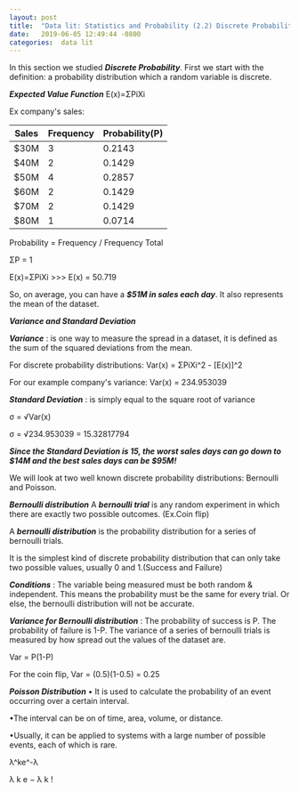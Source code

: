 ```yaml
---
layout: post
title:  "Data lit: Statistics and Probability (2.2) Discrete Probability"
date:   2019-06-05 12:49:44 -0800
categories:  data lit
---
```


In this section we studied ***Discrete Probability***.
First we start with the definition: a probability distribution which a random variable is discrete.


***Expected Value Function***
E(x)=ΣPiXi

Ex company's sales:

| Sales | Frequency | Probability(P) |
|-------|--------|---------|
| $30M | 3 | 0.2143 |
| $40M | 2 | 0.1429 |
| $50M | 4 | 0.2857 |
| $60M | 2 | 0.1429 |
| $70M | 2 | 0.1429 |
| $80M | 1 | 0.0714 |

Probability = Frequency / Frequency Total

ΣP = 1

E(x)=ΣPiXi >>> E(x) = 50.719

So, on average, you can have a ***$51M in sales each day***. It also represents the mean of the dataset.

***Variance and Standard Deviation***

***Variance*** : is one way to measure the spread in a dataset, it is defined as the sum of the squared deviations from the mean.

For discrete probability distributions: Var(x) = ΣPiXi^2 - [E(x)]^2

For our example company's variance:
Var(x) = 234.953039

***Standard Deviation*** : is simply equal to the square root of variance

σ = √Var(x)

σ = √234.953039 = 15.32817794

***Since the Standard Deviation is 15, the worst sales days can go down to $14M and the best sales days can be $95M!***

We will look at two well known discrete probability distributions:
Bernoulli and Poisson.

***Bernoulli distribution***
A ***bernoulli trial*** is any random experiment in which there are exactly two possible outcomes. (Ex.Coin flip)

A ***bernoulli distribution*** is the probability distribution for a series of bernoulli trials.

It is the simplest kind of discrete probability distribution that can only take two possible values, usually 0 and 1.(Success and Failure)

***Conditions*** :
The variable being measured must be both random & independent. This means the probability must be the same for every trial. Or else, the bernoulli distribution will not be accurate.

***Variance for Bernoulli distribution*** :
The probability of success is P. The probability of failure is 1-P.
The variance of a series of bernoulli trials is measured by how spread out the values of the dataset are.

Var = P(1-P)

For the coin flip, Var = (0.5)(1-0.5) = 0.25

***Poisson Distribution***
• It is used to calculate the probability of an event occurring over a certain interval.

•The interval can be on of time, area, volume, or distance.

•Usually, it can be applied to systems with a large number of possible events, each of which is rare.

λ^ke^-λ

λ
k
e
−
λ
k
!
